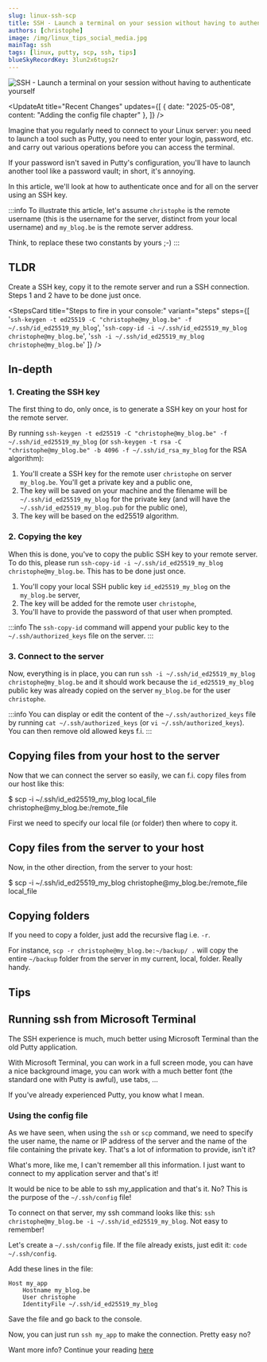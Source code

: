 ```yaml
---
slug: linux-ssh-scp
title: SSH - Launch a terminal on your session without having to authenticate yourself
authors: [christophe]
image: /img/linux_tips_social_media.jpg
mainTag: ssh
tags: [linux, putty, scp, ssh, tips]
blueSkyRecordKey: 3lun2x6tugs2r
---
```

![SSH - Launch a terminal on your session without having to authenticate yourself](/img/linux_tips_banner.jpg)

<UpdateAt
  title="Recent Changes"
  updates={[
    { date: "2025-05-08", content: "Adding the config file chapter" },
  ]}
/>


<!-- cspell:ignore randomart -->

Imagine that you regularly need to connect to your Linux server: you need to launch a tool such as Putty, you need to enter your login, password, etc. and carry out various operations before you can access the terminal.

If your password isn't saved in Putty's configuration, you'll have to launch another tool like a password vault; in short, it's annoying.

In this article, we'll look at how to authenticate once and for all on the server using an SSH key.

<!-- truncate -->

:::info
To illustrate this article, let's assume `christophe` is the remote username (this is the username for the server, distinct from your local username) and `my_blog.be` is the remote server address.

Think, to replace these two constants by yours ;-)
:::

## TLDR

Create a SSH key, copy it to the remote server and run a SSH connection. Steps 1 and 2 have to be done just once.

<StepsCard
  title="Steps to fire in your console:"
  variant="steps"
  steps={[
    '`ssh-keygen -t ed25519 -C "christophe@my_blog.be" -f ~/.ssh/id_ed25519_my_blog`',
    '`ssh-copy-id -i ~/.ssh/id_ed25519_my_blog christophe@my_blog.be`',
    '`ssh -i ~/.ssh/id_ed25519_my_blog christophe@my_blog.be`'
  ]}
/>

## In-depth

### 1. Creating the SSH key

The first thing to do, only once, is to generate a SSH key on your host for the remote server.

By running `ssh-keygen -t ed25519 -C "christophe@my_blog.be" -f ~/.ssh/id_ed25519_my_blog` (or `ssh-keygen -t rsa -C "christophe@my_blog.be" -b 4096 -f ~/.ssh/id_rsa_my_blog` for the RSA algorithm):

1. You'll create a SSH key for the remote user `christophe` on server `my_blog.be`. You'll get a private key and a public one,
2. The key will be saved on your machine and the filename will be `~/.ssh/id_ed25519_my_blog` for the private key (and will have the `~/.ssh/id_ed25519_my_blog.pub` for the public one),
3. The key will be based on the ed25519 algorithm.

### 2. Copying the key

When this is done, you've to copy the public SSH key to your remote server. To do this, please run `ssh-copy-id -i ~/.ssh/id_ed25519_my_blog christophe@my_blog.be`. This has to be done just once.

1. You'll copy your local SSH public key `id_ed25519_my_blog` on the `my_blog.be` server,
2. The key will be added for the remote user `christophe`,
3. You'll have to provide the password of that user when prompted.

:::info
The `ssh-copy-id` command will append your public key to the `~/.ssh/authorized_keys` file on the server.
:::

### 3. Connect to the server

Now, everything is in place, you can run `ssh -i ~/.ssh/id_ed25519_my_blog christophe@my_blog.be` and it should work because the `id_ed25519_my_blog` public key was already copied on the server `my_blog.be` for the user `christophe`.

:::info
You can display or edit the content of the `~/.ssh/authorized_keys` file by running `cat ~/.ssh/authorized_keys` (or `vi ~/.ssh/authorized_keys`). You can then remove old allowed keys f.i.
:::

## Copying files from your host to the server

Now that we can connect the server so easily, we can f.i. copy files from our host like this:

<Terminal>
$ scp -i ~/.ssh/id_ed25519_my_blog local_file christophe@my_blog.be:/remote_file
</Terminal>

First we need to specify our local file (or folder) then where to copy it.

## Copy files from the server to your host

Now, in the other direction, from the server to your host:

<Terminal>
$ scp -i ~/.ssh/id_ed25519_my_blog christophe@my_blog.be:/remote_file local_file
</Terminal>

## Copying folders

If you need to copy a folder, just add the recursive flag i.e. `-r`.

For instance, `scp -r christophe@my_blog.be:~/backup/ .` will copy the entire `~/backup` folder from the server in my current, local, folder. Really handy.

## Tips

## Running ssh from Microsoft Terminal

The SSH experience is much, much better using Microsoft Terminal than the old Putty application.

With Microsoft Terminal, you can work in a full screen mode, you can have a nice background image, you can work with a much better font (the standard one with Putty is awful), use tabs, ...

If you've already experienced Putty, you know what I mean.

### Using the config file

As we have seen, when using the `ssh` or `scp` command, we need to specify the user name, the name or IP address of the server and the name of the file containing the private key. That's a lot of information to provide, isn't it?

What's more, like me, I can't remember all this information. I just want to connect to my application server and that's it!

It would be nice to be able to ssh my_application and that's it. No? This is the purpose of the `~/.ssh/config` file!

To connect on that server, my ssh command looks like this: `ssh christophe@my_blog.be -i ~/.ssh/id_ed25519_my_blog`. Not easy to remember!

Let's create a `~/.ssh/config` file. If the file already exists, just edit it: `code  ~/.ssh/config`.

Add these lines in the file:

<Snippet filename="~/.ssh/config">

```none
Host my_app
    Hostname my_blog.be
    User christophe
    IdentityFile ~/.ssh/id_ed25519_my_blog
```

</Snippet>

Save the file and go back to the console.

Now, you can just run `ssh my_app` to make the connection. Pretty easy no?

Want more info? Continue your reading [here](https://linuxize.com/post/using-the-ssh-config-file/)
